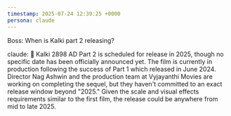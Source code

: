 ```yaml
---
timestamp: 2025-07-24 12:39:25 +0000
persona: claude
---
```


Boss: When is Kalki part 2 releasing?

claude: 🦧 Kalki 2898 AD Part 2 is scheduled for release in 2025, though no specific date has been officially announced yet. The film is currently in production following the success of Part 1 which released in June 2024. Director Nag Ashwin and the production team at Vyjayanthi Movies are working on completing the sequel, but they haven't committed to an exact release window beyond "2025." Given the scale and visual effects requirements similar to the first film, the release could be anywhere from mid to late 2025.